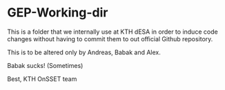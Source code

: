 # GEP-Working-dir

This is a folder that we internally use at KTH dESA in order to induce code changes without having to commit them to out 
official Github repository.

This is to be altered only by Andreas, Babak and Alex. 

Babak sucks! (Sometimes)

Best,
KTH OnSSET team
